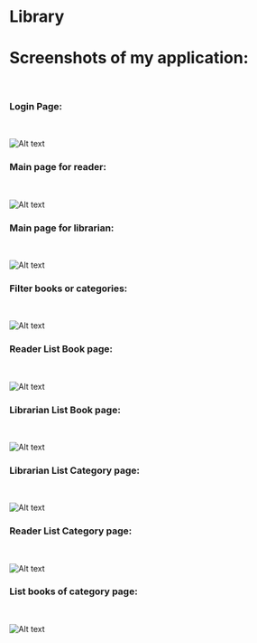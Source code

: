 # Library
<h1>Screenshots of my application:</h1>
</br>
<h3>Login Page:</h3>
</br>

![Alt text](https://i.ibb.co/8NGRgHH/login-Form.png "Login Page")
</br>
<h3>Main page for reader:</h3>
</br>

![Alt text](https://i.ibb.co/0MBW1NX/user-main-page.png "Reader main page")
</br>
<h3>Main page for librarian:</h3>
</br>

![Alt text](https://i.ibb.co/YjnF7JX/Main-page-for-Librarian-Role.png "Librarian main page")
</br>
<h3>Filter books or categories:</h3>
</br>

![Alt text](https://i.ibb.co/m5mzMs0/use-filter.png" "Librarian main page")
</br>
<h3>Reader List Book page:</h3>
</br>

![Alt text](https://i.ibb.co/HY9ZmKy/reader-role-book-page.png" "Reader list book page")
</br>
<h3>Librarian List Book page:</h3>
</br>

![Alt text](https://i.ibb.co/q0yLGnW/role-librarian-list-books.png" "Librarian list book page")
</br>
<h3>Librarian List Category page:</h3>
</br>

![Alt text](https://i.ibb.co/hVMDRtP/role-librarian-list-categories.png" "Librarian List Category page")
</br>
<h3>Reader List Category page:</h3>
</br>

![Alt text](https://i.ibb.co/m6N7bVQ/reader-role-category-page.png" "Reader List Category page")
</br>
<h3>List books of category page:</h3>
</br>

![Alt text](https://i.ibb.co/xXrbGDg/view-books-of-some-category.png" "List books of category page")
